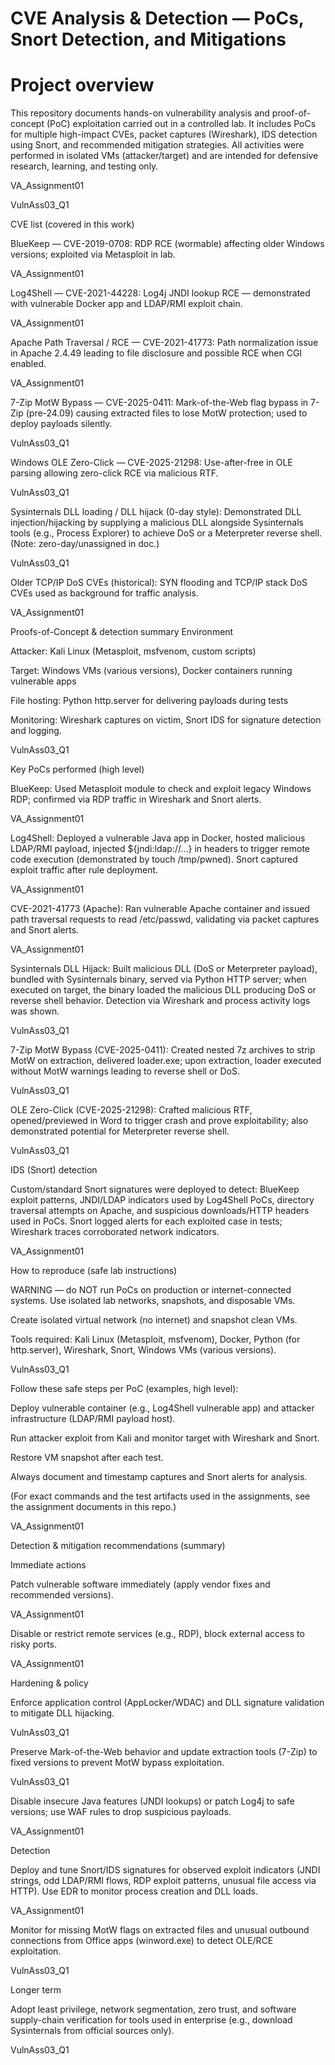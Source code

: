 # CVE Analysis & Detection — PoCs, Snort Detection, and Mitigations
# Project overview

This repository documents hands-on vulnerability analysis and proof-of-concept (PoC) exploitation carried out in a controlled lab. It includes PoCs for multiple high-impact CVEs, packet captures (Wireshark), IDS detection using Snort, and recommended mitigation strategies. All activities were performed in isolated VMs (attacker/target) and are intended for defensive research, learning, and testing only. 

VA_Assignment01

VulnAss03_Q1

CVE list (covered in this work)

BlueKeep — CVE-2019-0708: RDP RCE (wormable) affecting older Windows versions; exploited via Metasploit in lab. 

VA_Assignment01

Log4Shell — CVE-2021-44228: Log4j JNDI lookup RCE — demonstrated with vulnerable Docker app and LDAP/RMI exploit chain. 

VA_Assignment01

Apache Path Traversal / RCE — CVE-2021-41773: Path normalization issue in Apache 2.4.49 leading to file disclosure and possible RCE when CGI enabled. 

VA_Assignment01

7-Zip MotW Bypass — CVE-2025-0411: Mark-of-the-Web flag bypass in 7-Zip (pre-24.09) causing extracted files to lose MotW protection; used to deploy payloads silently. 

VulnAss03_Q1

Windows OLE Zero-Click — CVE-2025-21298: Use-after-free in OLE parsing allowing zero-click RCE via malicious RTF. 

VulnAss03_Q1

Sysinternals DLL loading / DLL hijack (0-day style): Demonstrated DLL injection/hijacking by supplying a malicious DLL alongside Sysinternals tools (e.g., Process Explorer) to achieve DoS or a Meterpreter reverse shell. (Note: zero-day/unassigned in doc.) 

VulnAss03_Q1

Older TCP/IP DoS CVEs (historical): SYN flooding and TCP/IP stack DoS CVEs used as background for traffic analysis. 

VA_Assignment01

Proofs-of-Concept & detection summary
Environment

Attacker: Kali Linux (Metasploit, msfvenom, custom scripts)

Target: Windows VMs (various versions), Docker containers running vulnerable apps

File hosting: Python http.server for delivering payloads during tests

Monitoring: Wireshark captures on victim, Snort IDS for signature detection and logging. 

VulnAss03_Q1

Key PoCs performed (high level)

BlueKeep: Used Metasploit module to check and exploit legacy Windows RDP; confirmed via RDP traffic in Wireshark and Snort alerts. 

VA_Assignment01

Log4Shell: Deployed a vulnerable Java app in Docker, hosted malicious LDAP/RMI payload, injected ${jndi:ldap://…} in headers to trigger remote code execution (demonstrated by touch /tmp/pwned). Snort captured exploit traffic after rule deployment. 

VA_Assignment01

CVE-2021-41773 (Apache): Ran vulnerable Apache container and issued path traversal requests to read /etc/passwd, validating via packet captures and Snort alerts. 

VA_Assignment01

Sysinternals DLL Hijack: Built malicious DLL (DoS or Meterpreter payload), bundled with Sysinternals binary, served via Python HTTP server; when executed on target, the binary loaded the malicious DLL producing DoS or reverse shell behavior. Detection via Wireshark and process activity logs was shown. 

VulnAss03_Q1

7-Zip MotW Bypass (CVE-2025-0411): Created nested 7z archives to strip MotW on extraction, delivered loader.exe; upon extraction, loader executed without MotW warnings leading to reverse shell or DoS. 

VulnAss03_Q1

OLE Zero-Click (CVE-2025-21298): Crafted malicious RTF, opened/previewed in Word to trigger crash and prove exploitability; also demonstrated potential for Meterpreter reverse shell. 

VulnAss03_Q1

IDS (Snort) detection

Custom/standard Snort signatures were deployed to detect: BlueKeep exploit patterns, JNDI/LDAP indicators used by Log4Shell PoCs, directory traversal attempts on Apache, and suspicious downloads/HTTP headers used in PoCs. Snort logged alerts for each exploited case in tests; Wireshark traces corroborated network indicators. 

VA_Assignment01

How to reproduce (safe lab instructions)

WARNING — do NOT run PoCs on production or internet-connected systems. Use isolated lab networks, snapshots, and disposable VMs.

Create isolated virtual network (no internet) and snapshot clean VMs.

Tools required: Kali Linux (Metasploit, msfvenom), Docker, Python (for http.server), Wireshark, Snort, Windows VMs (various versions). 

VulnAss03_Q1

Follow these safe steps per PoC (examples, high level):

Deploy vulnerable container (e.g., Log4Shell vulnerable app) and attacker infrastructure (LDAP/RMI payload host).

Run attacker exploit from Kali and monitor target with Wireshark and Snort.

Restore VM snapshot after each test.

Always document and timestamp captures and Snort alerts for analysis.

(For exact commands and the test artifacts used in the assignments, see the assignment documents in this repo.) 

VA_Assignment01

Detection & mitigation recommendations (summary)

Immediate actions

Patch vulnerable software immediately (apply vendor fixes and recommended versions). 

VA_Assignment01

Disable or restrict remote services (e.g., RDP), block external access to risky ports. 

VA_Assignment01

Hardening & policy

Enforce application control (AppLocker/WDAC) and DLL signature validation to mitigate DLL hijacking. 

VulnAss03_Q1

Preserve Mark-of-the-Web behavior and update extraction tools (7-Zip) to fixed versions to prevent MotW bypass exploitation. 

VulnAss03_Q1

Disable insecure Java features (JNDI lookups) or patch Log4j to safe versions; use WAF rules to drop suspicious payloads. 

VA_Assignment01

Detection

Deploy and tune Snort/IDS signatures for observed exploit indicators (JNDI strings, odd LDAP/RMI flows, RDP exploit patterns, unusual file access via HTTP). Use EDR to monitor process creation and DLL loads. 

VA_Assignment01

Monitor for missing MotW flags on extracted files and unusual outbound connections from Office apps (winword.exe) to detect OLE/RCE exploitation. 

VulnAss03_Q1

Longer term

Adopt least privilege, network segmentation, zero trust, and software supply-chain verification for tools used in enterprise (e.g., download Sysinternals from official sources only). 

VulnAss03_Q1
